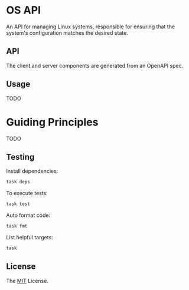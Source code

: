 # OS API

An API for managing Linux systems, responsible for ensuring that the system's
configuration matches the desired state.

## API

The client and server components are generated from an OpenAPI spec.

## Usage

TODO

# Guiding Principles

TODO

## Testing

Install dependencies:

```bash
task deps
```

To execute tests:

```bash
task test
```

Auto format code:

```bash
task fmt
```

List helpful targets:

```bash
task
```

## License

The [MIT][] License.

[MIT]: LICENSE
